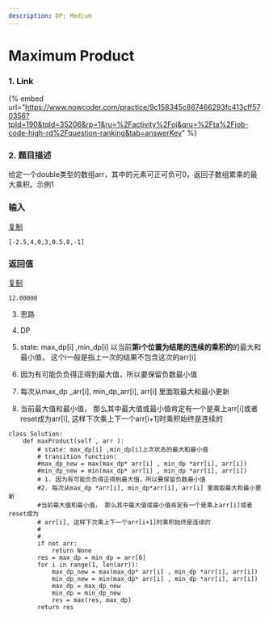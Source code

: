 ```yaml
---
description: DP; Medium
---
```


# Maximum Product





### 1. Link

{% embed url="https://www.nowcoder.com/practice/9c158345c867466293fc413cff570356?tpId=190&tqId=35206&rp=1&ru=%2Factivity%2Foj&qru=%2Fta%2Fjob-code-high-rd%2Fquestion-ranking&tab=answerKey" %}



### 2. 题目描述

给定一个double类型的数组arr，其中的元素可正可负可0，返回子数组累乘的最大乘积。示例1

### 输入

[复制](javascript:void%280%29;)

```text
[-2.5,4,0,3,0.5,8,-1]
```

### 返回值

[复制](javascript:void%280%29;)

```text
12.00000
```

3. 思路

1. DP
2. state: max\_dp\[i\] ,min\_dp\[i\] 以当前**第i个位置为结尾的连续的乘积的**的最大和最小值， 这个i一般是指上一次的结果不包含这次的arr\[i\]
3. 因为有可能负负得正得到最大值，所以要保留负数最小值
4. 每次从max\_dp _arr\[i\], min\_dp_arr\[i\], arr\[i\] 里面取最大和最小更新
5. 当前最大值和最小值， 那么其中最大值或最小值肯定有一个是乘上arr\[i\]或者reset成为arr\[i\], 这样下次乘上下一个arr\[i+1\]时乘积始终是连续的

```text
class Solution:
    def maxProduct(self , arr ):
        # state: max_dp[i] ,min_dp[i]上次状态的最大和最小值
        # transition function: 
        #max_dp_new = max(max_dp* arr[i] , min_dp *arr[i], arr[i])
        #min_dp_new = min(max_dp* arr[i] , min_dp *arr[i], arr[i])
        # 1. 因为有可能负负得正得到最大值，所以要保留负数最小值
        #2. 每次从max_dp *arr[i], min_dp*arr[i], arr[i] 里面取最大和最小更新
        #当前最大值和最小值， 那么其中最大值或最小值肯定有一个是乘上arr[i]或者reset成为
        # arr[i], 这样下次乘上下一个arr[i+1]时乘积始终是连续的
        #
        #
        if not arr:
            return None
        res = max_dp = min_dp = arr[0]
        for i in range(1, len(arr)):
            max_dp_new = max(max_dp* arr[i] , min_dp *arr[i], arr[i])
            min_dp_new = min(max_dp* arr[i] , min_dp *arr[i], arr[i])
            max_dp = max_dp_new
            min_dp = min_dp_new
            res = max(res, max_dp)
        return res
```







